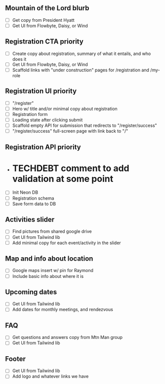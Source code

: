 ## Mountain of the Lord blurb

- [ ] Get copy from President Hyatt
- [ ] Get UI from Flowbyte, Daisy, or Wind

## Registration CTA **priority**

- [ ] Create copy about registration, summary of what it entails, and who does
      it
- [ ] Get UI from Flowbyte, Daisy, or Wind
- [ ] Scaffold links with "under construction" pages for /registration and
      /my-role

## Registration UI **priority**

- [ ] "/register"
- [ ] Hero w/ title and/or minimal copy about registration
- [ ] Registration form
- [ ] Loading state after clicking submit
- [ ] Scaffold empty API for submission that redirects to "/register/success"
- [ ] "/register/success" full-screen page with link back to "/"

## Registration API **priority**

- # TECHDEBT comment to add validation at some point
- [ ] Init Neon DB
- [ ] Registration schema
- [ ] Save form data to DB

## Activities slider

- [ ] Find pictures from shared google drive
- [ ] Get UI from Tailwind lib
- [ ] Add minimal copy for each event/activity in the slider

## Map and info about location

- [ ] Google maps insert w/ pin for Raymond
- [ ] Include basic info about where it is

## Upcoming dates

- [ ] Get UI from Tailwind lib
- [ ] Add dates for monthly meetings, and rendezvous

## FAQ

- [ ] Get questions and answers copy from Mtn Man group
- [ ] Get UI from Tailwind lib

## Footer

- [ ] Get UI from Tailwind lib
- [ ] Add logo and whatever links we have
